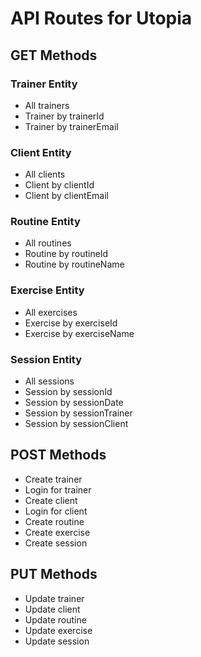# API Routes for Utopia

## GET Methods
### Trainer Entity
  - All trainers
  - Trainer by trainerId
  - Trainer by trainerEmail

### Client Entity
  - All clients
  - Client by clientId
  - Client by clientEmail

### Routine Entity
  - All routines
  - Routine by routineId
  - Routine by routineName

### Exercise Entity
  - All exercises
  - Exercise by exerciseId
  - Exercise by exerciseName

### Session Entity
  - All sessions
  - Session by sessionId
  - Session by sessionDate
  - Session by sessionTrainer
  - Session by sessionClient

## POST Methods 
  - Create trainer
  - Login for trainer
  - Create client
  - Login for client
  - Create routine
  - Create exercise
  - Create session

## PUT Methods 
  - Update trainer
  - Update client
  - Update routine
  - Update exercise
  - Update session
